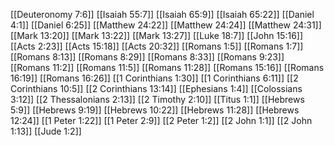 [[Deuteronomy 7:6]]
[[Isaiah 55:7]]
[[Isaiah 65:9]]
[[Isaiah 65:22]]
[[Daniel 4:1]]
[[Daniel 6:25]]
[[Matthew 24:22]]
[[Matthew 24:24]]
[[Matthew 24:31]]
[[Mark 13:20]]
[[Mark 13:22]]
[[Mark 13:27]]
[[Luke 18:7]]
[[John 15:16]]
[[Acts 2:23]]
[[Acts 15:18]]
[[Acts 20:32]]
[[Romans 1:5]]
[[Romans 1:7]]
[[Romans 8:13]]
[[Romans 8:29]]
[[Romans 8:33]]
[[Romans 9:23]]
[[Romans 11:2]]
[[Romans 11:5]]
[[Romans 11:28]]
[[Romans 15:16]]
[[Romans 16:19]]
[[Romans 16:26]]
[[1 Corinthians 1:30]]
[[1 Corinthians 6:11]]
[[2 Corinthians 10:5]]
[[2 Corinthians 13:14]]
[[Ephesians 1:4]]
[[Colossians 3:12]]
[[2 Thessalonians 2:13]]
[[2 Timothy 2:10]]
[[Titus 1:1]]
[[Hebrews 5:9]]
[[Hebrews 9:19]]
[[Hebrews 10:22]]
[[Hebrews 11:28]]
[[Hebrews 12:24]]
[[1 Peter 1:22]]
[[1 Peter 2:9]]
[[2 Peter 1:2]]
[[2 John 1:1]]
[[2 John 1:13]]
[[Jude 1:2]]

